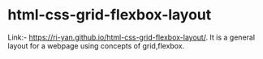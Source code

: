# html-css-grid-flexbox-layout
Link:- https://ri-yan.github.io/html-css-grid-flexbox-layout/.
It is a general layout for a webpage using concepts of grid,flexbox. 
